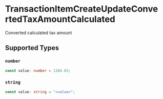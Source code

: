 # TransactionItemCreateUpdateConvertedTaxAmountCalculated

Converted calculated tax amount


## Supported Types

### `number`

```typescript
const value: number = 1284.03;
```

### `string`

```typescript
const value: string = "<value>";
```

